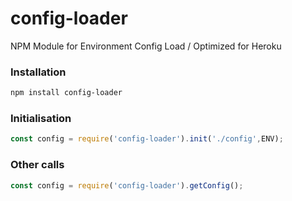 # config-loader
NPM Module for Environment Config Load / Optimized for Heroku

### Installation
```sh
npm install config-loader
```

### Initialisation
```javascript
const config = require('config-loader').init('./config',ENV);
```

### Other calls
```javascript
const config = require('config-loader').getConfig();
```
